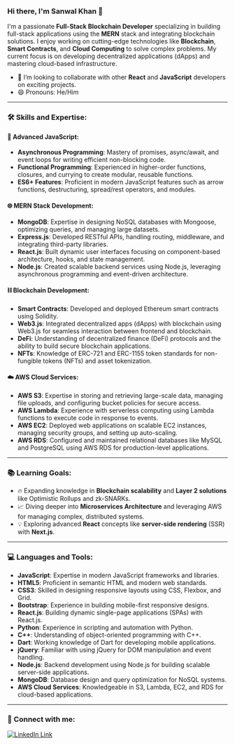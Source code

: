 ### Hi there, I'm Sanwal Khan 👋

I'm a passionate **Full-Stack Blockchain Developer** specializing in building full-stack applications using the **MERN** stack and integrating blockchain solutions. I enjoy working on cutting-edge technologies like **Blockchain**, **Smart Contracts**, and **Cloud Computing** to solve complex problems. My current focus is on developing decentralized applications (dApps) and mastering cloud-based infrastructure.

- 👯 I’m looking to collaborate with other **React** and **JavaScript** developers on exciting projects.
- 😄 Pronouns: He/Him

---

### 🛠 Skills and Expertise:

#### 🚀 Advanced JavaScript:

- **Asynchronous Programming**: Mastery of promises, async/await, and event loops for writing efficient non-blocking code.
- **Functional Programming**: Experienced in higher-order functions, closures, and currying to create modular, reusable functions.
- **ES6+ Features**: Proficient in modern JavaScript features such as arrow functions, destructuring, spread/rest operators, and modules.

#### 🌐 MERN Stack Development:

- **MongoDB**: Expertise in designing NoSQL databases with Mongoose, optimizing queries, and managing large datasets.
- **Express.js**: Developed RESTful APIs, handling routing, middleware, and integrating third-party libraries.
- **React.js**: Built dynamic user interfaces focusing on component-based architecture, hooks, and state management.
- **Node.js**: Created scalable backend services using Node.js, leveraging asynchronous programming and event-driven architecture.

#### ⛓️ Blockchain Development:

- **Smart Contracts**: Developed and deployed Ethereum smart contracts using Solidity.
- **Web3.js**: Integrated decentralized apps (dApps) with blockchain using Web3.js for seamless interaction between frontend and blockchain.
- **DeFi**: Understanding of decentralized finance (DeFi) protocols and the ability to build secure blockchain applications.
- **NFTs**: Knowledge of ERC-721 and ERC-1155 token standards for non-fungible tokens (NFTs) and asset tokenization.

#### ☁️ AWS Cloud Services:

- **AWS S3**: Expertise in storing and retrieving large-scale data, managing file uploads, and configuring bucket policies for secure access.
- **AWS Lambda**: Experience with serverless computing using Lambda functions to execute code in response to events.
- **AWS EC2**: Deployed web applications on scalable EC2 instances, managing security groups, and setting up auto-scaling.
- **AWS RDS**: Configured and maintained relational databases like MySQL and PostgreSQL using AWS RDS for production-level applications.

---

### 📚 Learning Goals:

- 🔥 Expanding knowledge in **Blockchain scalability** and **Layer 2 solutions** like Optimistic Rollups and zk-SNARKs.
- 📈 Diving deeper into **Microservices Architecture** and leveraging AWS for managing complex, distributed systems.
- 💡 Exploring advanced **React** concepts like **server-side rendering** (SSR) with **Next.js**.

---

### 💻 Languages and Tools:

- **JavaScript**: Expertise in modern JavaScript frameworks and libraries.
- **HTML5**: Proficient in semantic HTML and modern web standards.
- **CSS3**: Skilled in designing responsive layouts using CSS, Flexbox, and Grid.
- **Bootstrap**: Experience in building mobile-first responsive designs.
- **React.js**: Building dynamic single-page applications (SPAs) with React.js.
- **Python**: Experience in scripting and automation with Python.
- **C++**: Understanding of object-oriented programming with C++.
- **Dart**: Working knowledge of Dart for developing mobile applications.
- **jQuery**: Familiar with using jQuery for DOM manipulation and event handling.
- **Node.js**: Backend development using Node.js for building scalable server-side applications.
- **MongoDB**: Database design and query optimization for NoSQL systems.
- **AWS Cloud Services**: Knowledgeable in S3, Lambda, EC2, and RDS for cloud-based applications.

---

### 🔗 Connect with me:

[![LinkedIn Link](https://img.shields.io/badge/Connect-sanwalkhan-blue.svg?logo=linkedin&longCache=true&style=social&label=Connect)](https://www.linkedin.com/in/thissanwal)

